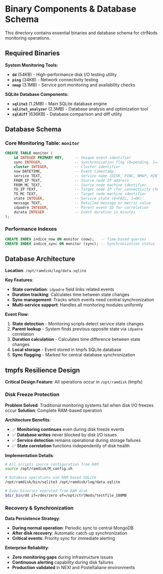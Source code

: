 # Binary Components & Database Schema

This directory contains essential binaries and database schema for ctrlNods monitoring operations.

## Required Binaries

**System Monitoring Tools:**
- **`dd`** (54KB) - High-performance disk I/O testing utility
- **`ping`** (34KB) - Network connectivity testing
- **`nmap`** (3.1MB) - Service port monitoring and availability checks

**SQLite Database Components:**
- **`sqlite3`** (1.2MB) - Main SQLite database engine
- **`sqlite3_analyzer`** (2.5MB) - Database analysis and optimization tool
- **`sqldiff`** (636KB) - Database comparison and diff utility

## Database Schema

### Core Monitoring Table: `monitor`

```sql
CREATE TABLE monitor (
    id INTEGER PRIMARY KEY,     -- Unique event identifier
    sync INTEGER,               -- Synchronization flag (0=pending, 1=synced)
    cluster INTEGER,            -- Cluster identifier
    now DATETIME,               -- Event timestamp
    service TEXT,               -- Service name (DISK, PING, NMAP, HINTS, etc.)
    FROM_IP TEXT,               -- Source node IP address
    FROM_MC TEXT,               -- Source node machine identifier
    TO_IP TEXT,                 -- Target node IP (for connectivity checks)
    TO_MC TEXT,                 -- Target node machine identifier
    state INTEGER,              -- Service state (0=FAIL, 1=OK)
    message TEXT,               -- Detailed message or metric value
    idpadre INTEGER,            -- Parent event ID for correlation
    durata INTEGER              -- Event duration in minutes
);
```

### Performance Indexes

```sql
CREATE INDEX indice_now ON monitor (now);   -- Time-based queries
CREATE INDEX indice_sync ON monitor (sync); -- Synchronization status
```

## Database Architecture

**Location**: `/opt/ramdisk/log/data.sqlite`

**Key Features**:
- **State correlation**: `idpadre` field links related events
- **Duration tracking**: Calculates time between state changes
- **Sync management**: Tracks which events need central synchronization
- **Multi-service support**: Handles all monitoring modules uniformly

**Event Flow**:
1. **State detection** - Monitoring scripts detect service state changes
2. **Parent lookup** - System finds previous opposite state via `idpadre` correlation
3. **Duration calculation** - Calculates time difference between state changes
4. **Local storage** - Event stored in tmpfs SQLite database
5. **Sync flagging** - Marked for central database synchronization

## tmpfs Resilience Design

**Critical Design Feature**: All operations occur in `/opt/ramdisk` (tmpfs)

### Disk Freeze Protection

**Problem Solved**: Traditional monitoring systems fail when disk I/O freezes occur
**Solution**: Complete RAM-based operation

**Architecture Benefits**:
- ✅ **Monitoring continues** even during disk freeze events
- ✅ **Database writes** never blocked by disk I/O issues
- ✅ **Service detection** remains operational during storage failures
- ✅ **State correlation** functions independently of disk health

**Implementation Details**:
```bash
# All scripts source configuration from RAM
source /opt/ramdisk/M_config.sh

# Database operations use RAM-based SQLite
/opt/ramdisk/bin/sqlite3 /opt/ramdisk/log/data.sqlite

# Even binaries executed from RAM disk
$dir_bin/dd if=/dev/zero of=/opt/ctrlNods/testfile_100MB
```

### Recovery & Synchronization

**Data Persistence Strategy**:
- **During normal operation**: Periodic sync to central MongoDB
- **After disk recovery**: Automatic catch-up synchronization
- **Critical events**: Priority sync for immediate alerting

**Enterprise Reliability**:
- **Zero monitoring gaps** during infrastructure issues
- **Continuous alerting** capability during disk failures
- **Production validated** in NEXI and PosteItaliane environments